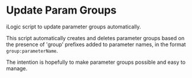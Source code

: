 # Update Param Groups
iLogic script to update parameter groups automatically.

This script automatically creates and deletes parameter groups based on the presence of 'group' prefixes added to parameter names, in the format `group:parameterName`.

The intention is hopefully to make parameter groups possible and easy to manage.

